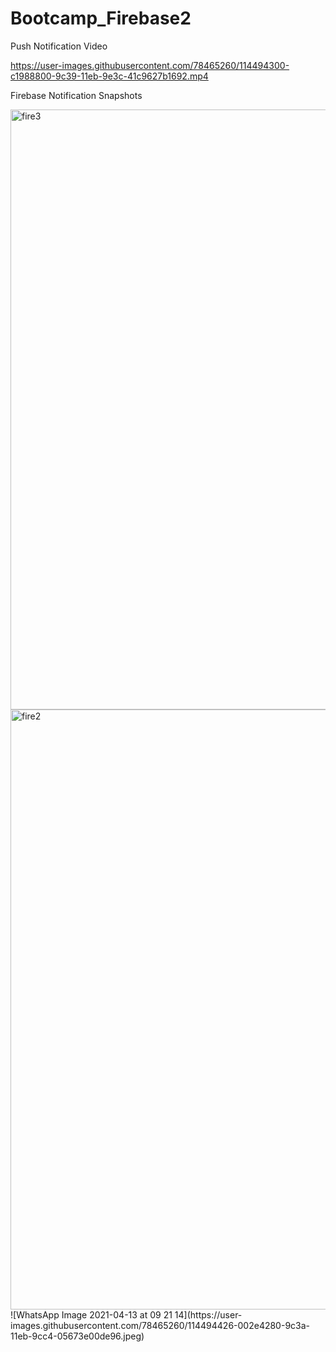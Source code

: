# Bootcamp_Firebase2

Push Notification Video

https://user-images.githubusercontent.com/78465260/114494300-c1988800-9c39-11eb-9e3c-41c9627b1692.mp4

Firebase Notification Snapshots

<img width="960" alt="fire3" src="https://user-images.githubusercontent.com/78465260/114494402-f278bd00-9c39-11eb-90b3-cb22eab8a596.png">
<img width="960" alt="fire2" src="https://user-images.githubusercontent.com/78465260/114494412-f9073480-9c39-11eb-9a27-65d45a2c4ca5.png">
![WhatsApp Image 2021-04-13 at 09 21 14](https://user-images.githubusercontent.com/78465260/114494426-002e4280-9c3a-11eb-9cc4-05673e00de96.jpeg)

